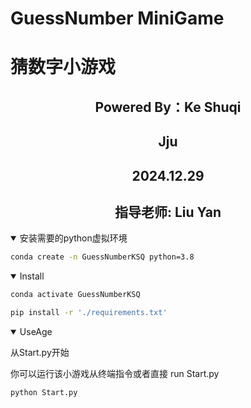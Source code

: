 # GuessNumber MiniGame  
# 猜数字小游戏

## <div align="center">Powered By：Ke Shuqi</div>
## <div align="center">Jju</div>
## <div align="center">2024.12.29</div>
## <div align="center">指导老师: Liu Yan</div>

<details open>
<summary>安装需要的python虚拟环境</summary>

```bash
conda create -n GuessNumberKSQ python=3.8
```

</details>

<details open>
<summary>Install</summary>

```bash
conda activate GuessNumberKSQ

pip install -r './requirements.txt'
```

</details>

<details open>

从Start.py开始
<summary>UseAge</summary>
你可以运行该小游戏从终端指令或者直接     run Start.py

```bash
python Start.py
```
</details>
